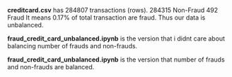 **creditcard.csv** has 284807 transactions (rows).
284315 Non-Fraud
492 Fraud
It means 0.17% of total transaction are fraud.
Thus our data is unbalanced.

**fraud_credit_card_unbalanced.ipynb** is the version that i didnt care about balancing number of frauds and non-frauds.

**fraud_credit_card_unbalanced.ipynb** is the version that number of frauds and non-frauds are balanced.
